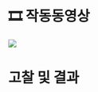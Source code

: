# 🎞️ 작동동영상
<img src="file:///C:/Users/82105/Videos/Captures/React%20App%20-%20Chrome%202023-07-09%2019-00-46.mp4">


# 고찰 및 결과
